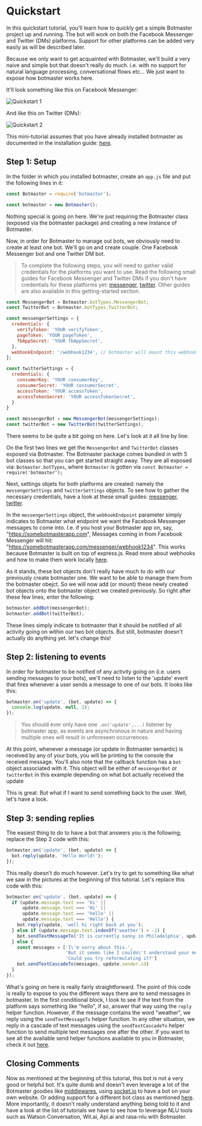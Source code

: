 # Quickstart

In this quickstart tutorial, you'll learn how to quickly get a simple Botmaster project up and running.
The bot will work on both the Facebook Messenger and Twitter (DMs) platforms. Support for other platforms can be added
very easily as will be described later.

Because we only want to get acquainted with Botmaster, we'll build a very naive and simple bot that doesn't really do much. i.e. with no support for natural language processing, conversational flows etc... We just want to expose how botmaster works here.

It'll look something like this on Facebook Messenger:

![Quickstart 1](/images/quickstart_1.png?width=50%)

And like this on Twitter (DMs):

![Quickstart 2](/images/quickstart_2.png?width=50%)

This mini-tutorial assumes that you have already installed botmaster as documented in the installation guide: [here](/getting-started/installation).

## Step 1: Setup

In the folder in which you installed botmaster, create an `app.js` file and put the following lines in it:

```js
const Botmaster = require('botmaster');

const botmaster = new Botmaster();
```

Nothing special is going on here. We're just requiring the Botmaster class (exposed via the botmaster package) and creating a new instance of Botmaster.

Now, in order for Botmaster to manage out bots, we obviously need to create at least one bot. We'll go on and create couple. One Facebook Messenger bot and one Twitter DM bot.

>To complete the following steps, you will need to gather valid credentials for the platforms you want to use. Read the following small guides for Facebook Messenger and Twitter DMs if you don't have credentials for these platforms yet:
[messenger](/getting-started/messenger-setup), [twitter](/getting-started/twitter-setup). Other guides are also available in this getting-started section.


```js
const MessengerBot = Botmaster.botTypes.MessengerBot;
const TwitterBot = Botmaster.botTypes.TwitterBot;

const messengerSettings = {
  credentials: {
    verifyToken: 'YOUR verifyToken',
    pageToken: 'YOUR pageToken',
    fbAppSecret: 'YOUR fbAppSecret',
  },
  webhookEndpoint: '/webhook1234', // botmaster will mount this webhook on https://Your_Domain_Name/messenger/webhook1234
};

const twitterSettings = {
  credentials: {
    consumerKey: 'YOUR consumerKey',
    consumerSecret: 'YOUR consumerSecret',
    accessToken: 'YOUR accessToken',
    accessTokenSecret: 'YOUR accessTokenSecret',
  }
}

const messengerBot = new MessengerBot(messengerSettings);
const twitterBot = new TwitterBot(twitterSettings);
```

There seems to be quite a bit going on here. Let's look at it all line by line:

On the first two lines we get the `MessengerBot` and `TwitterBot` classes exposed via Botmaster. The Botmaster package comes bundled in with 5 bot classes so that you can get started straight away. They are all exposed via: `Botmaster.botTypes`, where `Botmaster` is gotten via `const Botmaster = require('botmaster');`

Next, settings objets for both platforms are created: namely the `messengerSettings` and `twitterSettings` objects. To see how to gather the necessary credentials, have a look at these small guides: [messenger](/getting-started/messenger-setup), [twitter](/getting-started/twitter-setup).

In the `messengerSettings` object, the `webhookEndpoint` parameter simply indicates to Botmaster what endpoint we want the Facebook Messenger messages to come into. I.e. if you host your Botmaster app on, say, "https://somebotmasterapp.com", Messages coming in from Facebook Messenger will hit: "https://somebotmasterapp.com/messenger/webhook1234". This works because Botmaster is built on top of express.js. Read more about webhooks and how to make them work locally [here](/getting-started/webhooks).

As it stands, these bot objects don't really have much to do with our previously create botmaster one. We want to be able to manage them from the botmaster obejct. So we will now add (or mount) these newly created bot objects onto the botmaster object we created previously. So right after these few lines, enter the following:

```js
botmaster.addBot(messengerBot);
botmaster.addBot(twitterBot);
```

These lines simply indicate to botmaster that it should be notified of all activity going on within our two bot objects. But still, botmaster doesn't actually do anything yet. let's change this!

## Step 2: listening to events

In order for botmaster to be notified of any activity going on (i.e. users sending messages to your bots), we'll need to listen to the 'update' event that fires whenever a user sends a message to one of our bots. It looks like this:

```js
botmaster.on('update', (bot, update) => {
  console.log(update, null, 2);
});
```

>You should ever only have one `.on('update',...)` listener by botmaster app, as events are asynchronous in nature and having multiple ones will result in unforeseen occurrences.

At this point, whenever a message (or update in Botmaster semantic) is received by any of your bots, you will be printing to the console the received message. You'll also note that the callback function has a `bot` object associated with it. This object will be either of `messengerBot` or `twitterBot` in this example depending on what bot actually received the update

This is great. But what if I want to send something back to the user. Well, let's have a look.

## Step 3: sending replies

The easiest thing to do to have a bot that answers you is the following; replace the Step 2 code with this:

```js
botmaster.on('update', (bot, update) => {
  bot.reply(update, 'Hello World!');
});
```

This really doesn't do much however. Let's try to get to something like what we saw in the pictures at the beginning of this tutorial. Let's replace this code with this:

```js
botmaster.on('update', (bot, update) => {
  if (update.message.text === 'hi' ||
      update.message.text === 'Hi' ||
      update.message.text === 'hello' ||
      update.message.text === 'Hello') {
    bot.reply(update, 'well hi right back at you');
  } else if (update.message.text.indexOf('weather') > -1) {
    bot.sendTextMessageTo('It is currently sunny in Philadelphia', update.sender.id);
  } else {
    const messages = ['I\'m sorry about this.',
                      'But it seems like I couldn\'t understand your message.',
                      'Could you try reformulating it?']
    bot.sendTextCascadeTo(messages, update.sender.id)
  }
});
```

What's going on here is really fairly straightforward. The point of this code is really to expose to you the different ways there are to send messages in botmaster. In the first conditional block, I look to see if the text from the platform says something like "hello", if so, answer that way using the `reply` helper function. However, if the message contains the word "weather", we reply using the `sendTextMessageTo` helper function. In any other situation, we reply in a cascade of text messages using the `sendTextCascadeTo` helper function to send multiple text messages one after the other. If you want to see all the available send helper functions available to you in Botmaster, check it out [here](/working-with-botmaster/botmaster-basics/#outgoing-messages).

## Closing Comments

Now as mentioned at the beginning of this tutorial, this bot is not a very good or helpful bot. It's quite dumb and doesn't even leverage a lot of the Botmaster goodies like [middlewares](/working-with-botmaster/middleware), using [socket.io](/getting-started/socketio-setup) to have a bot on your own website. Or adding support for a different bot class as mentioned [here](/working-with-botmaster/writing-your-own-bot-class/). More importantly, it doesn't really understand anything being told to it and have a look at the list of tutorials we have to see how to leverage NLU tools such as Watson Conversation, Wit.ai, Api.ai and rasa-nlu with Botmaster.
